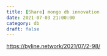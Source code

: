 ```yaml
---
title: [Share] mongo db innovation
date: 2021-07-03 21:00:00
category: db
draft: false
---
```


https://byline.network/2021/07/2-98/
